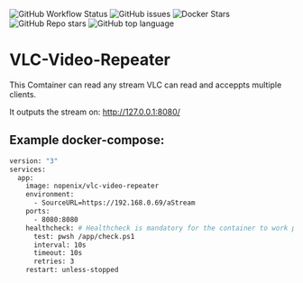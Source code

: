 ![GitHub Workflow Status](https://img.shields.io/github/actions/workflow/status/NopeNix/VLC-Video-Repeater/Build%20and%20Push%20to%20Docker%20Hub.yml?label=Build%20and%20Push%20to%20Docker%20Hub)
![GitHub issues](https://img.shields.io/github/issues-raw/NopeNix/VLC-Video-Repeater)
![Docker Stars](https://img.shields.io/docker/stars/nopenix/vlc-video-repeater)
![GitHub Repo stars](https://img.shields.io/github/stars/NopeNix/VLC-Video-Repeater?label=GitHub%20Stars)
![GitHub top language](https://img.shields.io/github/languages/top/NopeNix/VLC-Video-Repeater)
# VLC-Video-Repeater

This Comtainer can read any stream VLC can read and acceppts multiple clients.

It outputs the stream on: http://127.0.0.1:8080/

## Example docker-compose:
```dockerfile
version: "3"
services:
  app:
    image: nopenix/vlc-video-repeater
    environment:
      - SourceURL=https://192.168.0.69/aStream
    ports:
      - 8080:8080
    healthcheck: # Healthcheck is mandatory for the container to work propperly (especially reconnects!)
      test: pwsh /app/check.ps1
      interval: 10s
      timeout: 10s
      retries: 3
    restart: unless-stopped
```